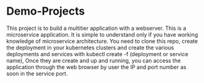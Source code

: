 # Demo-Projects
This project is to build a multitier application with a webserver.
This is a microservice application. It is simple to understand only if you have working knowledge of microservice architecture.
You need to clone this repo, create the deployment in your kubernetes clusters and create the various deployments and services with kubectl create -f (deployment or service name),
Once they are create and up and running, you can access the application through the web browser by user the IP and port number as soon in the service port.
